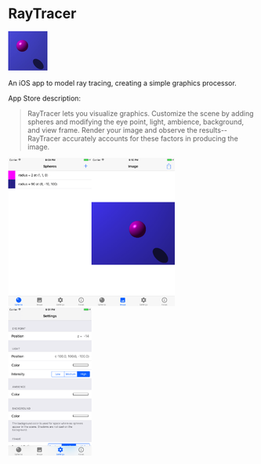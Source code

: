 # RayTracer

![App Icon](https://github.com/mpangburn/RayTracer/blob/master/RayTracer/Assets.xcassets/AppIcon.appiconset/Icon-App-40x40@2x.png?raw=true)

An iOS app to model ray tracing, creating a simple graphics processor.

App Store description:
>RayTracer lets you visualize graphics. Customize the scene by adding spheres and modifying the eye point, light, ambience, background, and view frame. Render your image and observe the results--RayTracer accurately accounts for these factors in producing the image.


<img src="https://github.com/mpangburn/RayTracer/blob/master/Screenshots/spheres-iPhone.png?raw=true" alt="Spheres Screen" width="170"><img src="https://github.com/mpangburn/RayTracer/blob/dev/Screenshots/image-iPhone.png?raw=true" alt="Image Screen" width="170"><img src="https://github.com/mpangburn/RayTracer/blob/master/Screenshots/settings-iPhone.png?raw=true" alt="Settings Screen" width="170">

